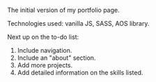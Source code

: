The initial version of my portfolio page.

Technologies used: vanilla JS, SASS, AOS library.

Next up on the to-do list: 
1. Include navigation.
2. Include an "about" section.
3. Add more projects.
4. Add detailed information on the skills listed.